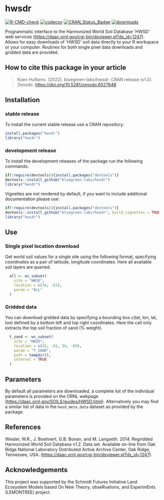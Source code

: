 # hwsdr

[![R-CMD-check](https://github.com/bluegreen-labs/hwsdr/actions/workflows/R-CMD-check.yaml/badge.svg)](https://github.com/bluegreen-labs/hwsdr/actions/workflows/R-CMD-check.yaml)
[![codecov](https://codecov.io/gh/bluegreen-labs/hwsdr/branch/main/graph/badge.svg?token=GQ2TENDJP6)](https://codecov.io/gh/bluegreen-labs/hwsdr)
[![CRAN\_Status\_Badge](https://www.r-pkg.org/badges/version/hwsdr)](https://cran.r-project.org/package=hwsdr)
[![downloads](https://cranlogs.r-pkg.org/badges/grand-total/hwsdr)](https://cranlogs.r-pkg.org/badges/grand-total/hwsdr)

Programmatic interface to the Harmonized World Soil Database 'HWSD' web services (<https://daac.ornl.gov/cgi-bin/dsviewer.pl?ds_id=1247>). Allows for easy downloads of 'HWSD' soil data directly to your R workspace or your computer. Routines for both single pixel data downloads and gridded data are provided.

## How to cite this package in your article

> Koen Hufkens. (2022). bluegreen-labs/hwsdr: CRAN release (v1.0). Zenodo. https://doi.org/10.5281/zenodo.6527648

## Installation

### stable release

To install the current stable release use a CRAN repository:

```r
install.packages("hwsdr")
library("hwsdr")
```

### development release

To install the development releases of the package run the following
commands:

``` r
if(!require(devtools)){install.packages("devtools")}
devtools::install_github("bluegreen-labs/hwsdr")
library("hwsdr")
```

Vignettes are not rendered by default, if you want to include additional
documentation please use:

``` r
if(!require(devtools)){install.packages("devtools")}
devtools::install_github("bluegreen-labs/hwsdr", build_vignettes = TRUE)
library("hwsdr")
```

## Use

### Single pixel location download

Get world soil values for a single site using the following format, specifying coordinates as a pair of latitude, longitude coordinates. Here all available soil layers are queried.

``` r
  all <- ws_subset(
    site = "HWSD",
    location = c(34, -81),
    param = "ALL"
  )
```

### Gridded data

You can download gridded data by specifying a bounding box c(lat, lon, lat, lon) defined by a bottom left and top right coordinates. Here the call only extracts the top soil fraction of sand (% weight).

``` r
  t_sand <- ws_subset(
    site = "HWSD",
    location = c(32, -81, 34, -80),
    param = "T_SAND",
    path = tempdir(),
    internal = TRUE
  )
```
##  Parameters

By default all parameters are downloaded, a complete list of the individual parameters is provided on the ORNL webpage (<https://daac.ornl.gov/SOILS/guides/HWSD.html>). Alternatively you may find a similar list of data in the `hwsd_meta_data` dataset as provided by the package.

## References

Wieder, W.R., J. Boehnert, G.B. Bonan, and M. Langseth. 2014. Regridded Harmonized World Soil Database v1.2. Data set. Available on-line from Oak Ridge National Laboratory Distributed Active Archive Center, Oak Ridge, Tennessee, USA. (<https://daac.ornl.gov/cgi-bin/dsviewer.pl?ds_id=1247>).

## Acknowledgements

This project was supported by the Schmidt Futures Initiative Land Ecosystem Models based On New Theory, obseRvations, and ExperimEnts (LEMONTREE) project.
